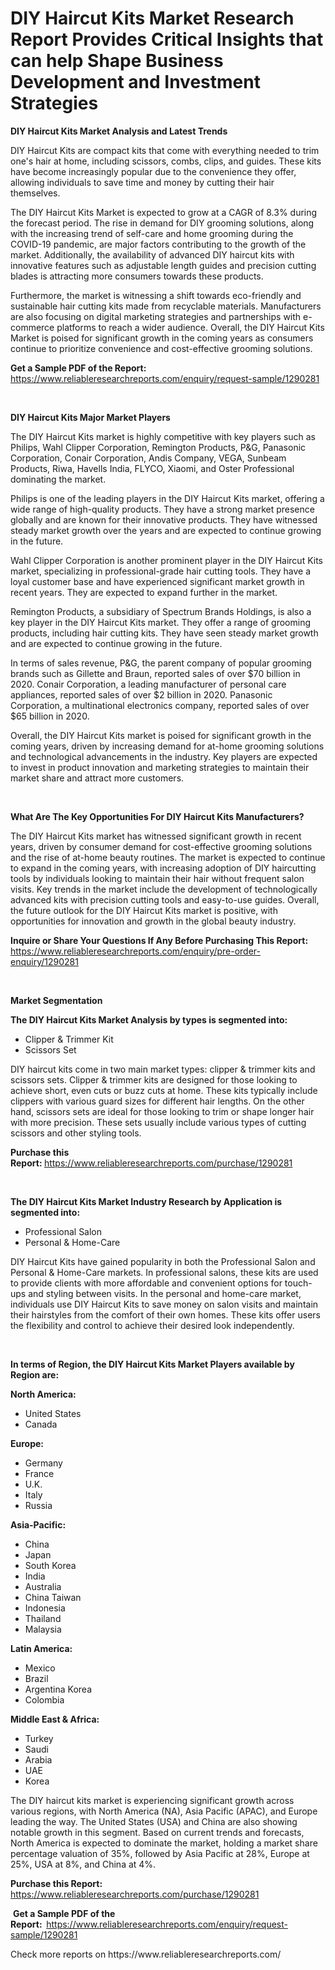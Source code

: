 <p><h1>DIY Haircut Kits Market Research Report Provides Critical Insights that can help Shape Business Development and Investment Strategies</h1></p><p><strong>DIY Haircut Kits Market Analysis and Latest Trends</strong></p>
<p><p>DIY Haircut Kits are compact kits that come with everything needed to trim one's hair at home, including scissors, combs, clips, and guides. These kits have become increasingly popular due to the convenience they offer, allowing individuals to save time and money by cutting their hair themselves.</p><p>The DIY Haircut Kits Market is expected to grow at a CAGR of 8.3% during the forecast period. The rise in demand for DIY grooming solutions, along with the increasing trend of self-care and home grooming during the COVID-19 pandemic, are major factors contributing to the growth of the market. Additionally, the availability of advanced DIY haircut kits with innovative features such as adjustable length guides and precision cutting blades is attracting more consumers towards these products.</p><p>Furthermore, the market is witnessing a shift towards eco-friendly and sustainable hair cutting kits made from recyclable materials. Manufacturers are also focusing on digital marketing strategies and partnerships with e-commerce platforms to reach a wider audience. Overall, the DIY Haircut Kits Market is poised for significant growth in the coming years as consumers continue to prioritize convenience and cost-effective grooming solutions.</p></p>
<p><strong>Get a Sample PDF of the Report:&nbsp;</strong> <a href="https://www.reliableresearchreports.com/enquiry/request-sample/1290281">https://www.reliableresearchreports.com/enquiry/request-sample/1290281</a></p>
<p>&nbsp;</p>
<p><strong>DIY Haircut Kits Major Market Players</strong></p>
<p><p>The DIY Haircut Kits market is highly competitive with key players such as Philips, Wahl Clipper Corporation, Remington Products, P&G, Panasonic Corporation, Conair Corporation, Andis Company, VEGA, Sunbeam Products, Riwa, Havells India, FLYCO, Xiaomi, and Oster Professional dominating the market.</p><p>Philips is one of the leading players in the DIY Haircut Kits market, offering a wide range of high-quality products. They have a strong market presence globally and are known for their innovative products. They have witnessed steady market growth over the years and are expected to continue growing in the future.</p><p>Wahl Clipper Corporation is another prominent player in the DIY Haircut Kits market, specializing in professional-grade hair cutting tools. They have a loyal customer base and have experienced significant market growth in recent years. They are expected to expand further in the market.</p><p>Remington Products, a subsidiary of Spectrum Brands Holdings, is also a key player in the DIY Haircut Kits market. They offer a range of grooming products, including hair cutting kits. They have seen steady market growth and are expected to continue growing in the future.</p><p>In terms of sales revenue, P&G, the parent company of popular grooming brands such as Gillette and Braun, reported sales of over $70 billion in 2020. Conair Corporation, a leading manufacturer of personal care appliances, reported sales of over $2 billion in 2020. Panasonic Corporation, a multinational electronics company, reported sales of over $65 billion in 2020.</p><p>Overall, the DIY Haircut Kits market is poised for significant growth in the coming years, driven by increasing demand for at-home grooming solutions and technological advancements in the industry. Key players are expected to invest in product innovation and marketing strategies to maintain their market share and attract more customers.</p></p>
<p>&nbsp;</p>
<p><strong>What Are The Key Opportunities For DIY Haircut Kits Manufacturers?</strong></p>
<p><p>The DIY Haircut Kits market has witnessed significant growth in recent years, driven by consumer demand for cost-effective grooming solutions and the rise of at-home beauty routines. The market is expected to continue to expand in the coming years, with increasing adoption of DIY haircutting tools by individuals looking to maintain their hair without frequent salon visits. Key trends in the market include the development of technologically advanced kits with precision cutting tools and easy-to-use guides. Overall, the future outlook for the DIY Haircut Kits market is positive, with opportunities for innovation and growth in the global beauty industry.</p></p>
<p><strong>Inquire or Share Your Questions If Any Before Purchasing This Report:</strong> <a href="https://www.reliableresearchreports.com/enquiry/pre-order-enquiry/1290281">https://www.reliableresearchreports.com/enquiry/pre-order-enquiry/1290281</a></p>
<p>&nbsp;</p>
<p><strong>Market Segmentation</strong></p>
<p><strong>The DIY Haircut Kits Market Analysis by types is segmented into:</strong></p>
<p><ul><li>Clipper & Trimmer Kit</li><li>Scissors Set</li></ul></p>
<p><p>DIY haircut kits come in two main market types: clipper & trimmer kits and scissors sets. Clipper & trimmer kits are designed for those looking to achieve short, even cuts or buzz cuts at home. These kits typically include clippers with various guard sizes for different hair lengths. On the other hand, scissors sets are ideal for those looking to trim or shape longer hair with more precision. These sets usually include various types of cutting scissors and other styling tools.</p></p>
<p><strong>Purchase this Report:&nbsp;</strong><a href="https://www.reliableresearchreports.com/purchase/1290281">https://www.reliableresearchreports.com/purchase/1290281</a></p>
<p>&nbsp;</p>
<p><strong>The DIY Haircut Kits Market Industry Research by Application is segmented into:</strong></p>
<p><ul><li>Professional Salon</li><li>Personal & Home-Care</li></ul></p>
<p><p>DIY Haircut Kits have gained popularity in both the Professional Salon and Personal & Home-Care markets. In professional salons, these kits are used to provide clients with more affordable and convenient options for touch-ups and styling between visits. In the personal and home-care market, individuals use DIY Haircut Kits to save money on salon visits and maintain their hairstyles from the comfort of their own homes. These kits offer users the flexibility and control to achieve their desired look independently.</p></p>
<p>&nbsp;</p>
<p><strong>In terms of Region, the DIY Haircut Kits Market Players available by Region are:</strong></p>
<p>
    <p> <strong> North America: </strong>
        <ul>
            <li>United States</li>
            <li>Canada</li>
        </ul>
        </p> 
    <p> <strong> Europe: </strong>
        <ul>
            <li>Germany</li>
            <li>France</li>
            <li>U.K.</li>
            <li>Italy</li>
            <li>Russia</li>
        </ul>
        </p> 
    <p> <strong> Asia-Pacific: </strong>
        <ul>
            <li>China</li>
            <li>Japan</li>
            <li>South Korea</li>
            <li>India</li>
            <li>Australia</li>
            <li>China Taiwan</li>
            <li>Indonesia</li>
            <li>Thailand</li>
            <li>Malaysia</li>
        </ul>
        </p> 
    <p> <strong> Latin America: </strong>
        <ul>
            <li>Mexico</li>
            <li>Brazil</li>
            <li>Argentina Korea</li>
            <li>Colombia</li>
        </ul>
        </p> 
    <p> <strong> Middle East & Africa: </strong>
        <ul>
            <li>Turkey</li>
            <li>Saudi</li>
            <li>Arabia</li>
            <li>UAE</li>
            <li>Korea</li>
        </ul>
    </p>
    </p>
<p><p>The DIY haircut kits market is experiencing significant growth across various regions, with North America (NA), Asia Pacific (APAC), and Europe leading the way. The United States (USA) and China are also showing notable growth in this segment. Based on current trends and forecasts, North America is expected to dominate the market, holding a market share percentage valuation of 35%, followed by Asia Pacific at 28%, Europe at 25%, USA at 8%, and China at 4%.</p></p>
<p><strong>Purchase this Report: </strong><a href="https://www.reliableresearchreports.com/purchase/1290281">https://www.reliableresearchreports.com/purchase/1290281</a></p>
<p>&nbsp;<strong>Get a Sample PDF of the Report:&nbsp;&nbsp;</strong><a href="https://www.reliableresearchreports.com/enquiry/request-sample/1290281">https://www.reliableresearchreports.com/enquiry/request-sample/1290281</a></p>
<p><strong></strong></p>
<p>Check more reports on https://www.reliableresearchreports.com/</p>